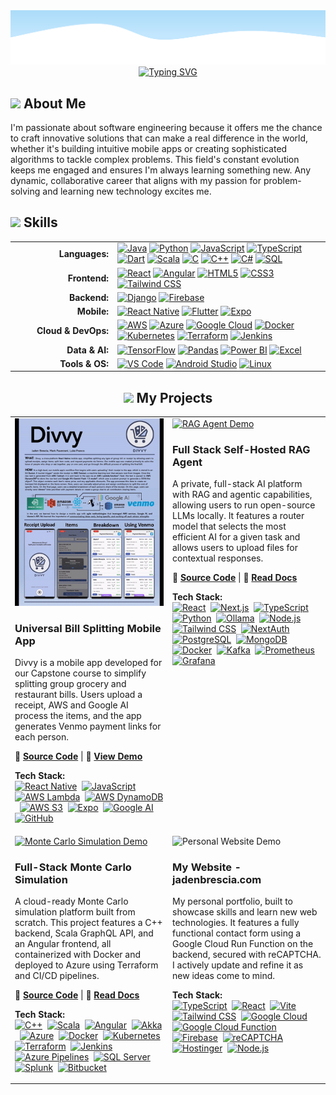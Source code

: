 <!-- 
====================================================================================================================================
👋 Hi, thanks for checking out my README. This is a template I designed based on your request.
- You can find all the icons for the skills section at: https://marwin1991.github.io/profile-technology-icons/
- To generate your own typewriter animation, check out: https://readme-typing-svg.demolab.com/
====================================================================================================================================
-->

<!-- Wave Layout - Top -->
<img src="https://raw.githubusercontent.com/JadenBresciaVillanova/JadenBresciaVillanova/main/wave-header.svg"/>

<!-- Typewriter Animation -->
<div align="center">
  <a href="https://git.io/typing-svg">
    <img src="https://readme-typing-svg.demolab.com?font=Fira+Code&size=24&pause=100&color=000000&center=true&vCenter=true&width=840&lines=Hi%2C+I'm+Jaden+Brescia%2C+an+aspiring+Software+Engineer;Hi%2C+I'm+Jaden+Brescia%2C+an+aspiring+Full+Stack+Developer;Hi%2C+I'm+Jaden+Brescia%2C+an+aspiring+Mobile+App+Developer;Hi%2C+I'm+Jaden+Brescia%2C+an+aspiring+Data+Scientist" alt="Typing SVG" />
  </a>
</div>

<div align="left">
  <h2> <img src="https://github.com/raghavk16/raghavk16/raw/master/octo.gif" width="20px" />  About Me </h2>

  <p>
    I'm passionate about software engineering because it offers me the chance to craft innovative solutions that can make a real difference in the world, whether it's building intuitive mobile apps or creating sophisticated algorithms to tackle complex problems. This field's constant evolution keeps me engaged and ensures I'm always learning something new. Any dynamic, collaborative career that aligns with my passion for problem-solving and learning new technology excites me.
  </p>
</div>

<div align="left">
  
##   <img src="https://camo.githubusercontent.com/ec5c8741e4ed88b1a5824e32558e15983dbaf6b46ca017418a32e39b4036ba3b/68747470733a2f2f6d65646961322e67697068792e636f6d2f6d656469612f51737347456d706b79454f684243623765312f67697068792e6769663f6369643d656366303565343761306e336769316266716e74716d6f62386739616964316f796a327772336473336d67373030626c267269643d67697068792e676966" width="20px" /> Skills

</div>

<table align="center" style="border: none; width: 100%;">
  <tr>
    <td align="right" valign="middle" width="150px">
      <strong>Languages:</strong>
    </td>
    <td align="left" valign="middle">
      <a href="https://www.java.com"><img src="https://raw.githubusercontent.com/marwin1991/profile-technology-icons/main/icons/java.png" alt="Java" title="Java" height="40"/></a>
      <a href="https://www.python.org"><img src="https://raw.githubusercontent.com/marwin1991/profile-technology-icons/main/icons/python.png" alt="Python" title="Python" height="40"/></a>
      <a href="https://developer.mozilla.org/en-US/docs/Web/JavaScript"><img src="https://raw.githubusercontent.com/marwin1991/profile-technology-icons/main/icons/javascript.png" alt="JavaScript" title="JavaScript" height="40"/></a>
      <a href="https://www.typescriptlang.org/"><img src="https://raw.githubusercontent.com/marwin1991/profile-technology-icons/main/icons/typescript.png" alt="TypeScript" title="TypeScript" height="40"/></a>
      <a href="https://dart.dev"><img src="https://raw.githubusercontent.com/marwin1991/profile-technology-icons/main/icons/dart.png" alt="Dart" title="Dart" height="40"/></a>
      <a href="https://www.scala-lang.org/"><img src="https://raw.githubusercontent.com/marwin1991/profile-technology-icons/main/icons/scala.png" alt="Scala" title="Scala" height="40"/></a>
      <a href="https://en.wikipedia.org/wiki/C_(programming_language)"><img src="https://raw.githubusercontent.com/marwin1991/profile-technology-icons/main/icons/c.png" alt="C" title="C" height="40"/></a>
      <a href="https://en.wikipedia.org/wiki/C%2B%2B"><img src="https://raw.githubusercontent.com/marwin1991/profile-technology-icons/main/icons/c++.png" alt="C++" title="C++" height="40"/></a>
      <a href="https://docs.microsoft.com/en-us/dotnet/csharp/"><img src="https://raw.githubusercontent.com/marwin1991/profile-technology-icons/main/icons/c%23.png" alt="C#" title="C#" height="40"/></a>
      <a href="https://www.mysql.com/"><img src="https://raw.githubusercontent.com/marwin1991/profile-technology-icons/main/icons/mysql.png" alt="SQL" title="SQL" height="40"/></a>
    </td>
  </tr>
  <tr>
    <td align="right" valign="middle">
      <strong>Frontend:</strong>
    </td>
    <td align="left" valign="middle">
      <a href="https://reactjs.org/"><img src="https://raw.githubusercontent.com/marwin1991/profile-technology-icons/main/icons/react.png" alt="React" title="React" height="40"/></a>
      <a href="https://angular.io/"><img src="https://raw.githubusercontent.com/marwin1991/profile-technology-icons/main/icons/angular.png" alt="Angular" title="Angular" height="40"/></a>
      <a href="https://developer.mozilla.org/en-US/docs/Web/HTML"><img src="https://raw.githubusercontent.com/marwin1991/profile-technology-icons/main/icons/html.png" alt="HTML5" title="HTML5" height="40"/></a>
      <a href="https://developer.mozilla.org/en-US/docs/Web/CSS"><img src="https://raw.githubusercontent.com/marwin1991/profile-technology-icons/main/icons/css.png" alt="CSS3" title="CSS3" height="40"/></a>
      <a href="https://tailwindcss.com/"><img src="https://raw.githubusercontent.com/marwin1991/profile-technology-icons/main/icons/tailwind_css.png" alt="Tailwind CSS" title="Tailwind CSS" height="40"/></a>
    </td>
  </tr>
    <tr>
    <td align="right" valign="middle">
      <strong>Backend:</strong>
    </td>
    <td align="left" valign="middle">
      <a href="https://www.djangoproject.com/"><img src="https://raw.githubusercontent.com/marwin1991/profile-technology-icons/main/icons/django.png" alt="Django" title="Django" height="40"/></a>
      <a href="https://firebase.google.com/"><img src="https://raw.githubusercontent.com/marwin1991/profile-technology-icons/main/icons/firebase.png" alt="Firebase" title="Firebase" height="40"/></a>
    </td>
  </tr>
  <tr>
    <td align="right" valign="middle">
      <strong>Mobile:</strong>
    </td>
    <td align="left" valign="middle">
      <a href="https://reactnative.dev/"><img src="https://raw.githubusercontent.com/marwin1991/profile-technology-icons/main/icons/react.png" alt="React Native" title="React Native" height="40"/></a>
      <a href="https://flutter.dev/"><img src="https://raw.githubusercontent.com/marwin1991/profile-technology-icons/main/icons/flutter.png" alt="Flutter" title="Flutter" height="40"/></a>
      <a href="https://expo.dev/"><img src="https://raw.githubusercontent.com/marwin1991/profile-technology-icons/main/icons/expo.png" alt="Expo" title="Expo" height="40"/></a>
    </td>
  </tr>
  <tr>
    <td align="right" valign="middle">
      <strong>Cloud & DevOps:</strong>
    </td>
    <td align="left" valign="middle">
      <a href="https://aws.amazon.com/"><img src="https://raw.githubusercontent.com/marwin1991/profile-technology-icons/main/icons/aws.png" alt="AWS" title="AWS" height="40"/></a>
      <a href="https://azure.microsoft.com/"><img src="https://raw.githubusercontent.com/marwin1991/profile-technology-icons/main/icons/microsoft_azure.png" alt="Azure" title="Azure" height="40"/></a>
      <a href="https://cloud.google.com/"><img src="https://raw.githubusercontent.com/marwin1991/profile-technology-icons/main/icons/gcp.png" alt="Google Cloud" title="Google Cloud" height="40"/></a>
      <a href="https://www.docker.com/"><img src="https://raw.githubusercontent.com/marwin1991/profile-technology-icons/main/icons/docker.png" alt="Docker" title="Docker" height="40"/></a>
      <a href="https://kubernetes.io/"><img src="https://raw.githubusercontent.com/marwin1991/profile-technology-icons/main/icons/kubernetes.png" alt="Kubernetes" title="Kubernetes" height="40"/></a>
      <a href="https://www.terraform.io/"><img src="https://raw.githubusercontent.com/marwin1991/profile-technology-icons/main/icons/terraform.png" alt="Terraform" title="Terraform" height="40"/></a>
      <a href="https://www.jenkins.io/"><img src="https://raw.githubusercontent.com/marwin1991/profile-technology-icons/main/icons/jenkins.png" alt="Jenkins" title="Jenkins" height="40"/></a>
    </td>
  </tr>
  <tr>
    <td align="right" valign="middle">
      <strong>Data & AI:</strong>
    </td>
    <td align="left" valign="middle">
      <a href="https://www.tensorflow.org"><img src="https://raw.githubusercontent.com/marwin1991/profile-technology-icons/main/icons/tensorflow.png" alt="TensorFlow" title="TensorFlow" height="40"/></a>
      <a href="https://pandas.pydata.org/"><img src="https://raw.githubusercontent.com/marwin1991/profile-technology-icons/main/icons/pandas.png" alt="Pandas" title="Pandas" height="40"/></a>
      <a href="https://powerbi.microsoft.com/"><img src="https://img.shields.io/badge/Power_BI-F2C811?style=for-the-badge&logo=powerbi&logoColor=black" alt="Power BI" title="Power BI" height="40"/></a>
      <a href="https://www.microsoft.com/en-us/microsoft-365/excel"><img src="https://img.shields.io/badge/Excel-217346?style=for-the-badge&logo=microsoftexcel&logoColor=white" alt="Excel" title="Excel" height="40"/></a>
    </td>
  </tr>
  <tr>
    <td align="right" valign="middle">
      <strong>Tools & OS:</strong>
    </td>
    <td align="left" valign="middle">
      <a href="https://code.visualstudio.com/"><img src="https://raw.githubusercontent.com/marwin1991/profile-technology-icons/main/icons/visual_studio_code.png" alt="VS Code" title="VS Code" height="40"/></a>
      <a href="https://developer.android.com/studio"><img src="https://raw.githubusercontent.com/marwin1991/profile-technology-icons/main/icons/android_studio.png" alt="Android Studio" title="Android Studio" height="40"/></a>
      <a href="https://www.linux.org/"><img src="https://raw.githubusercontent.com/marwin1991/profile-technology-icons/main/icons/linux.png" alt="Linux" title="Linux" height="40"/></a>
    </td>
  </tr>
</table>


<div align="center">
  
## <img src="https://github.com/demartini/demartini/raw/master/code.gif" width="20px" /> My Projects

</div>
<!-- This table creates the 2x2 grid for your projects. -->
<table width="100%" border="0" cellspacing="15">
  <!-- Top Row of Projects -->
  <tr>
    <!-- Project 1: Divvy -->
    <td width="50%" valign="top">
      <a href="https://github.com/JadenBresciaVillanova/Divvy">
        <img src="https://raw.githubusercontent.com/JadenBresciaVillanova/JadenBresciaVillanova/main/DivvyGifBlurred.gif" alt="Divvy App Demo" width="100%" style="height: 300PX; object-fit: cover;" />
      </a>
      <h3>Universal Bill Splitting Mobile App</h3>
      <p>
        Divvy is a mobile app developed for our Capstone course to simplify splitting group grocery and restaurant bills. Users upload a receipt, AWS and Google AI process the items, and the app generates Venmo payment links for each person.
      </p>
      <p>
        🔗 <strong><a href="https://github.com/JadenBresciaVillanova/Divvy">Source Code</a></strong> | 🎥 <strong><a href="https://jadenbrescia.com/assets/FinalDivvyPosterVideo2-94190511.mp4">View Demo</a></strong>
      </p>
      <p>
        <strong>Tech Stack:</strong><br>
        <a href="#"><img src="https://raw.githubusercontent.com/JadenBresciaVillanova/Images/main/react.png" alt="React Native" title="React Native" height="30"/></a>&nbsp;
        <a href="#"><img src="https://raw.githubusercontent.com/marwin1991/profile-technology-icons/main/icons/javascript.png" alt="JavaScript" title="JavaScript" height="30"/></a>&nbsp;
        <a href="#"><img src="https://raw.githubusercontent.com/JadenBresciaVillanova/Images/main/aws_lambda.png" alt="AWS Lambda" title="AWS Lambda" height="30"/></a>&nbsp;
        <a href="#"><img src="https://raw.githubusercontent.com/JadenBresciaVillanova/Images/main/Amazon_DynamoDB.png" alt="AWS DynamoDB" title="AWS DynamoDB" height="30"/></a>&nbsp;
        <a href="#"><img src="https://raw.githubusercontent.com/JadenBresciaVillanova/Images/main/aws_s3.png" alt="AWS S3" title="AWS S3" height="30"/></a>&nbsp;
        <a href="#"><img src="https://raw.githubusercontent.com/JadenBresciaVillanova/Images/main/expo.png" alt="Expo" title="Expo" height="30"/></a>&nbsp;
        <a href="#"><img src="https://raw.githubusercontent.com/JadenBresciaVillanova/Images/main/google_cloud.png" alt="Google AI" title="Google AI" height="30"/></a>&nbsp;
        <a href="#"><img src="https://raw.githubusercontent.com/marwin1991/profile-technology-icons/main/icons/github.png" alt="GitHub" title="GitHub" height="30"/></a>&nbsp;
      </p>
    </td>
    <!-- Project 2: RAG Agent -->
    <td width="50%" valign="top">
      <a href="https://github.com/JadenBresciaVillanova/local-llm">
        <img src="https://raw.githubusercontent.com/JadenBresciaVillanova/JadenBresciaVillanova/main/llm_gif.gif" alt="RAG Agent Demo" width="100%" style="height: 300px; object-fit: cover;" />
      </a>
      <h3>Full Stack Self-Hosted RAG Agent</h3>
      <p>
        A private, full-stack AI platform with RAG and agentic capabilities, allowing users to run open-source LLMs locally. It features a router model that selects the most efficient AI for a given task and allows users to upload files for contextual responses.
      </p>
      <p>
        🔗 <strong><a href="https://github.com/JadenBresciaVillanova/local-llm">Source Code</a></strong> | 📄 <strong><a href="https://docs.google.com/document/d/1jZPXIvFb1MgwrVF2hs-_9YnLXcKkvG6766xEY43m42s/edit?usp=sharing">Read Docs</a></strong>
      </p>
      <p>
        <strong>Tech Stack:</strong><br>
        <a href="#"><img src="https://raw.githubusercontent.com/JadenBresciaVillanova/Images/main/react.png" alt="React" title="React" height="30"/></a>&nbsp;
        <a href="#"><img src="https://raw.githubusercontent.com/JadenBresciaVillanova/Images/main/Nextjs.svg" alt="Next.js" title="Next.js" height="30"/></a>&nbsp;
        <a href="#"><img src="https://raw.githubusercontent.com/JadenBresciaVillanova/Images/main/Typescript.png" alt="TypeScript" title="TypeScript" height="30"/></a>&nbsp;
        <a href="#"><img src="https://raw.githubusercontent.com/JadenBresciaVillanova/Images/main/python.png" alt="Python" title="Python" height="30"/></a>&nbsp;
        <a href="#"><img src="https://raw.githubusercontent.com/JadenBresciaVillanova/Images/main/ollama.svg" alt="Ollama" title="Ollama" height="30"/></a>&nbsp;
        <a href="#"><img src="https://raw.githubusercontent.com/JadenBresciaVillanova/Images/main/Node.js_logo.png" alt="Node.js" title="Node.js" height="30"/></a>&nbsp;
        <a href="#"><img src="https://raw.githubusercontent.com/JadenBresciaVillanova/Images/main/Tailwind_CSS_logo.png" alt="Tailwind CSS" title="Tailwind CSS" height="30"/></a>&nbsp;
        <a href="#"><img src="https://raw.githubusercontent.com/JadenBresciaVillanova/Images/main/nextauth.png" alt="NextAuth" title="NextAuth" height="30"/></a>&nbsp;
        <a href="#"><img src="https://raw.githubusercontent.com/JadenBresciaVillanova/Images/main/postgresql.svg" alt="PostgreSQL" title="PostgreSQL" height="30"/></a>&nbsp;
        <a href="#"><img src="https://raw.githubusercontent.com/JadenBresciaVillanova/Images/main/mongodb.png" alt="MongoDB" title="MongoDB" height="30"/></a>&nbsp;
        <a href="#"><img src="https://raw.githubusercontent.com/JadenBresciaVillanova/Images/main/docker.png" alt="Docker" title="Docker" height="30"/></a>&nbsp;
        <a href="#"><img src="https://raw.githubusercontent.com/JadenBresciaVillanova/Images/main/kafka.svg" alt="Kafka" title="Kafka" height="30"/></a>&nbsp;
        <a href="#"><img src="https://raw.githubusercontent.com/JadenBresciaVillanova/Images/main/prometheus.svg" alt="Prometheus" title="Prometheus" height="30"/></a>&nbsp;
        <a href="#"><img src="https://raw.githubusercontent.com/JadenBresciaVillanova/Images/main/grafana.png" alt="Grafana" title="Grafana" height="30"/></a>&nbsp;
      </p>
    </td>
  </tr>
  <!-- Bottom Row of Projects -->
  <tr>
    <!-- Project 3: Monte Carlo Simulation -->
    <td width="50%" valign="top">
      <a href="https://bitbucket.org/jb100/workspace/projects/MON">
        <img src="https://raw.githubusercontent.com/JadenBresciaVillanova/JadenBresciaVillanova/main/MCGif.gif" alt="Monte Carlo Simulation Demo" width="100%" style="height: 300PX; object-fit: cover;" />
      </a>
      <h3>Full-Stack Monte Carlo Simulation</h3>
      <p>
        A cloud-ready Monte Carlo simulation platform built from scratch. This project features a C++ backend, Scala GraphQL API, and an Angular frontend, all containerized with Docker and deployed to Azure using Terraform and CI/CD pipelines.
      </p>
      <p>
        🔗 <strong><a href="https://bitbucket.org/jb100/workspace/projects/MON">Source Code</a></strong> | 📄 <strong><a href="https://docs.google.com/document/d/1Di0Zjg2u66gyi1owhknUvsJa34uYvR_W8WZUMuzMESk/edit?usp=sharing">Read Docs</a></strong>
      </p>
      <p>
        <strong>Tech Stack:</strong><br>
        <a href="#"><img src="https://raw.githubusercontent.com/JadenBresciaVillanova/Images/main/c++logo.svg" alt="C++" title="C++" height="30"/></a>&nbsp;
        <a href="#"><img src="https://raw.githubusercontent.com/JadenBresciaVillanova/Images/main/Scala.svg" alt="Scala" title="Scala" height="30"/></a>&nbsp;
        <a href="#"><img src="https://raw.githubusercontent.com/JadenBresciaVillanova/Images/main/Angular_full_color_logo.svg" alt="Angular" title="Angular" height="30"/></a>&nbsp;
        <a href="#"><img src="https://raw.githubusercontent.com/JadenBresciaVillanova/Images/main/Akka_toolkit_logo.png" alt="Akka" title="Akka" height="30"/></a>&nbsp;
        <a href="#"><img src="https://raw.githubusercontent.com/JadenBresciaVillanova/Images/main/Azure_Logo.png" alt="Azure" title="Azure" height="30"/></a>&nbsp;
        <a href="#"><img src="https://raw.githubusercontent.com/JadenBresciaVillanova/Images/main/docker.png" alt="Docker" title="Docker" height="30"/></a>&nbsp;
        <a href="#"><img src="https://raw.githubusercontent.com/JadenBresciaVillanova/Images/main/Kubernetes_logo.svg" alt="Kubernetes" title="Kubernetes" height="30"/></a>&nbsp;
        <a href="#"><img src="https://raw.githubusercontent.com/JadenBresciaVillanova/Images/main/terraform.svg" alt="Terraform" title="Terraform" height="30"/></a>&nbsp;
        <a href="#"><img src="https://raw.githubusercontent.com/JadenBresciaVillanova/Images/main/Jenkins_logo_with_title.svg" alt="Jenkins" title="Jenkins" height="30"/></a>&nbsp;
        <a href="#"><img src="https://raw.githubusercontent.com/JadenBresciaVillanova/Images/main/azure-pipelines.png" alt="Azure Pipelines" title="Azure Pipelines" height="30"/></a>&nbsp;
        <a href="#"><img src="https://raw.githubusercontent.com/JadenBresciaVillanova/Images/main/sql-server-2012-logo.png" alt="SQL Server" title="SQL Server" height="30"/></a>&nbsp;
        <a href="#"><img src="https://raw.githubusercontent.com/JadenBresciaVillanova/Images/main/Splunk_logo.png" alt="Splunk" title="Splunk" height="30"/></a>&nbsp;
        <a href="#"><img src="https://raw.githubusercontent.com/JadenBresciaVillanova/Images/main/Bitbucket.png" alt="Bitbucket" title="Bitbucket" height="30"/></a>&nbsp;
      </p>
    </td>
    <!-- Project 4: Personal Website -->
    <td width="50%" valign="top">
      <a>
        <img src="https://raw.githubusercontent.com/JadenBresciaVillanova/JadenBresciaVillanova/main/websiteGIFCompressed.gif" alt="Personal Website Demo" width="100%" style="height: 300PX; object-fit: cover;" />
      </a>
      <h3>My Website - jadenbrescia.com</h3>
      <p>
        My personal portfolio, built to showcase skills and learn new web technologies. It features a fully functional contact form using a Google Cloud Run Function on the backend, secured with reCAPTCHA. I actively update and refine it as new ideas come to mind.
      </p>
      <p>
        <!-- No external links provided, so this section is omitted for a cleaner look -->
      </p>
      <p>
        <strong>Tech Stack:</strong><br>
        <a href="#"><img src="https://raw.githubusercontent.com/JadenBresciaVillanova/Images/main/Typescript.png" alt="TypeScript" title="TypeScript" height="30"/></a>&nbsp;
        <a href="#"><img src="https://raw.githubusercontent.com/JadenBresciaVillanova/Images/main/react.png" alt="React" title="React" height="30"/></a>&nbsp;
        <a href="#"><img src="https://raw.githubusercontent.com/JadenBresciaVillanova/Images/main/Vitejs-logo.png" alt="Vite" title="Vite" height="30"/></a>&nbsp;
        <a href="#"><img src="https://raw.githubusercontent.com/JadenBresciaVillanova/Images/main/Tailwind_CSS_logo.png" alt="Tailwind CSS" title="Tailwind CSS" height="30"/></a>&nbsp;
        <a href="#"><img src="https://raw.githubusercontent.com/JadenBresciaVillanova/Images/main/google_cloud.png" alt="Google Cloud" title="Google Cloud" height="30"/></a>&nbsp;
        <a href="#"><img src="https://raw.githubusercontent.com/JadenBresciaVillanova/Images/main/google_cloud_function.png" alt="Google Cloud Function" title="Google Cloud Function" height="30"/></a>&nbsp;
        <a href="#"><img src="https://raw.githubusercontent.com/JadenBresciaVillanova/Images/main/Firebase.png" alt="Firebase" title="Firebase" height="30"/></a>&nbsp;
        <a href="#"><img src="https://raw.githubusercontent.com/JadenBresciaVillanova/Images/main/reCaptcha.png" alt="reCAPTCHA" title="reCAPTCHA" height="30"/></a>&nbsp;
        <a href="#"><img src="https://raw.githubusercontent.com/JadenBresciaVillanova/Images/main/hostinger.svg" alt="Hostinger" title="Hostinger" height="30"/></a>&nbsp;
        <a href="#"><img src="https://raw.githubusercontent.com/JadenBresciaVillanova/Images/main/Node.js_logo.png" alt="Node.js" title="Node.js" height="30"/></a>&nbsp;
      </p>
    </td>
  </tr>
</table>


